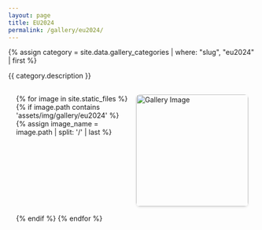 ```yaml
---
layout: page
title: EU2024
permalink: /gallery/eu2024/
---
```


{% assign category = site.data.gallery_categories | where: "slug", "eu2024" | first %}

<!-- <h1>{{ category.title }}</h1> -->
<p>{{ category.description }}</p>

<div class="gallery">
{% for image in site.static_files %}
    {% if image.path contains 'assets/img/gallery/eu2024' %}
    {% assign image_name = image.path | split: '/' | last %}
    <div class="gallery-item">
        <img src="{{ image.path | relative_url }}" 
             alt="Gallery Image" 
             onclick="openModal(this.src, '{{ image_name }}')"
             data-filename="{{ image_name }}">
    </div>
    {% endif %}
{% endfor %}
</div>

<!-- モーダル -->
<div id="imageModal" class="modal">
    <span class="close" onclick="closeModal()">&times;</span>
    <div class="modal-card">
        <img id="modalImage" class="modal-content">
        <div id="caption"></div>
    </div>
</div>

<script>
function openModal(src, filename) {
    var modal = document.getElementById("imageModal");
    var modalImg = document.getElementById("modalImage");
    var captionDiv = document.getElementById("caption");
    
    modal.style.display = "flex";
    modalImg.src = src;
    
    {% if site.data.image_comments %}
    var comments = {
        {% for comment in site.data.image_comments %}
        "{{ comment[0] }}": "{{ comment[1] }}"{% unless forloop.last %},{% endunless %}
        {% endfor %}
    };
    
    if (comments[filename]) {
        captionDiv.innerHTML = comments[filename];
        captionDiv.style.display = "block";
    } else {
        captionDiv.style.display = "none";
    }
    {% else %}
    captionDiv.style.display = "none";
    {% endif %}
}

function closeModal() {
    var modal = document.getElementById("imageModal");
    modal.style.display = "none";
}

window.onclick = function(event) {
    var modal = document.getElementById("imageModal");
    if (event.target == modal) {
        modal.style.display = "none";
    }
}
</script>

<style>
.gallery {
    display: grid;
    grid-template-columns: repeat(2, 1fr);
    gap: 1rem;
    padding: 1rem;
}

.gallery-item {
    overflow: hidden;
    border-radius: 8px;
    box-shadow: 0 2px 4px rgba(0,0,0,0.1);
    aspect-ratio: 1 / 1;
}

.gallery-item img {
    width: 100%;
    height: 100%;
    object-fit: cover;
    cursor: pointer;
    transition: transform 0.3s ease;
}

.gallery-item img:hover {
    transform: scale(1.05);
}

.modal {
    display: none;
    position: fixed;
    z-index: 1000;
    left: 0;
    top: 0;
    width: 100%;
    height: 100%;
    overflow: auto;
    background-color: rgba(0,0,0,0.9);
    align-items: center;
    justify-content: center;
}

.modal-card {
    display: flex;
    flex-direction: column;
    align-items: center;
    max-width: 90%;
    max-height: 90vh;
    background-color: transparent;
}

.modal-content {
    max-width: 100%;
    max-height: 80vh;
    object-fit: contain;
    margin: 0 auto;
}

.close {
    position: absolute;
    right: 35px;
    top: 15px;
    color: #f1f1f1;
    font-size: 40px;
    font-weight: bold;
    cursor: pointer;
    z-index: 1010;
}

#caption {
    margin-top: 15px;
    color: #fff;
    font-size: 1rem;
    padding: 15px;
    text-align: center;
    max-width: 700px;
}
</style> 